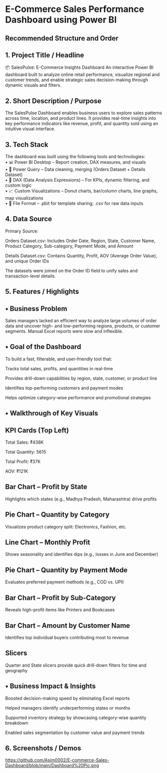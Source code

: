 # E-Commerce Sales Performance Dashboard using Power BI

## Recommended Structure and Order

## 1. Project Title / Headline
📦 SalesPulse: E-Commerce Insights Dashboard
An interactive Power BI dashboard built to analyze online retail performance, visualize regional and customer trends, and enable strategic sales decision-making through dynamic visuals and filters.

## 2. Short Description / Purpose
The SalesPulse Dashboard enables business users to explore sales patterns across time, location, and product lines. It provides real-time insights into key performance indicators like revenue, profit, and quantity sold using an intuitive visual interface.

## 3. Tech Stack
The dashboard was built using the following tools and technologies:<br>
• 📊 Power BI Desktop – Report creation, DAX measures, and visuals<br>
• 🔄 Power Query – Data cleaning, merging (Orders Dataset + Details Dataset)<br>
• 🧠 DAX (Data Analysis Expressions) – For KPIs, dynamic filtering, and custom logic<br>
• 📈 Custom Visualizations – Donut charts, bar/column charts, line graphs, map visualizations<br>
• 📁 File Format – .pbit for template sharing; .csv for raw data inputs

## 4. Data Source
Primary Source:

Orders Dataset.csv: Includes Order Date, Region, State, Customer Name, Product Category, Sub-category, Payment Mode, and Amount

Details Dataset.csv: Contains Quantity, Profit, AOV (Average Order Value), and unique Order IDs

The datasets were joined on the Order ID field to unify sales and transaction-level details.

## 5. Features / Highlights
## • Business Problem
Sales managers lacked an efficient way to analyze large volumes of order data and uncover high- and low-performing regions, products, or customer segments. Manual Excel reports were slow and inflexible.

## • Goal of the Dashboard
To build a fast, filterable, and user-friendly tool that:

Tracks total sales, profits, and quantities in real-time

Provides drill-down capabilities by region, state, customer, or product line

Identifies top-performing customers and payment modes

Helps optimize category-wise performance and promotional strategies

## • Walkthrough of Key Visuals

## KPI Cards (Top Left)

Total Sales: ₹438K

Total Quantity: 5615

Total Profit: ₹37K

AOV: ₹121K

## Bar Chart – Profit by State

Highlights which states (e.g., Madhya Pradesh, Maharashtra) drive profits

## Pie Chart – Quantity by Category

Visualizes product category split: Electronics, Fashion, etc.

## Line Chart – Monthly Profit

Shows seasonality and identifies dips (e.g., losses in June and December)

## Pie Chart – Quantity by Payment Mode

Evaluates preferred payment methods (e.g., COD vs. UPI)

## Bar Chart – Profit by Sub-Category

Reveals high-profit items like Printers and Bookcases

## Bar Chart – Amount by Customer Name

Identifies top individual buyers contributing most to revenue

## Slicers

Quarter and State slicers provide quick drill-down filters for time and geography

## • Business Impact & Insights

Boosted decision-making speed by eliminating Excel reports

Helped managers identify underperforming states or months

Supported inventory strategy by showcasing category-wise quantity breakdown

Enabled sales segmentation by customer value and payment trends

## 6. Screenshots / Demos
https://github.com/Asim0002/E-commerce-Sales-Dashboard/blob/main/Dashboard%20Pic.png
